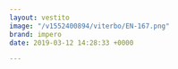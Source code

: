 ```yaml
---
layout: vestito
image: "/v1552400894/viterbo/EN-167.png"
brand: impero
date: 2019-03-12 14:28:33 +0000

---
```

